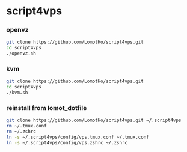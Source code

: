 # script4vps

### openvz
```bash
git clone https://github.com/LomotHo/script4vps.git
cd script4vps
./openvz.sh
```

### kvm
```bash
git clone https://github.com/LomotHo/script4vps.git
cd script4vps
./kvm.sh
```

### reinstall from lomot_dotfile
```bash
git clone https://github.com/LomotHo/script4vps.git ~/.script4vps
rm ~/.tmux.conf
rm ~/.zshrc
ln -s ~/.script4vps/config/vps.tmux.conf ~/.tmux.conf
ln -s ~/.script4vps/config/vps.zshrc ~/.zshrc
```